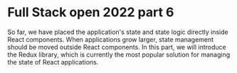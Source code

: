# Full Stack open 2022 part 6
So far, we have placed the application's state and state logic directly inside React components. When applications grow larger, 
state management should be moved outside React components. In this part, we will introduce the Redux library, which is currently
the most popular solution for managing the state of React applications.

